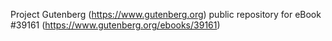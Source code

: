 Project Gutenberg (https://www.gutenberg.org) public repository for eBook #39161 (https://www.gutenberg.org/ebooks/39161)
